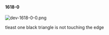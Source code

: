 #### 1618-0
![dev-1618-0-0.png](https://github.com/lil-lab/nlvr/raw/master/nlvr/dev/images/2/dev-1618-0-0.png "dev-1618-0-0.png")

tleast one black triangle is not touching the edge